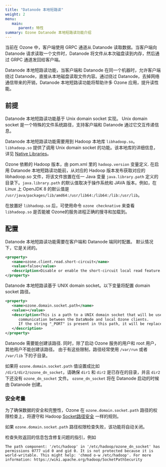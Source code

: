 ```yaml
---
title: "Datanode 本地短路读"
weight: 2
menu:
   main:
      parent: 特性
summary: Ozone Datanode 本地短路读功能介绍
---
```

<!---
  Licensed to the Apache Software Foundation (ASF) under one or more
  contributor license agreements.  See the NOTICE file distributed with
  this work for additional information regarding copyright ownership.
  The ASF licenses this file to You under the Apache License, Version 2.0
  (the "License"); you may not use this file except in compliance with
  the License.  You may obtain a copy of the License at

      http://www.apache.org/licenses/LICENSE-2.0

  Unless required by applicable law or agreed to in writing, software
  distributed under the License is distributed on an "AS IS" BASIS,
  WITHOUT WARRANTIES OR CONDITIONS OF ANY KIND, either express or implied.
  See the License for the specific language governing permissions and
  limitations under the License.
-->

当前在 Ozone 中，客户端使用 GRPC 通道从 Datanode 读取数据。当客户端向 Datanode 请求读取一个文件时，Datanode 将文件从本次磁盘读到内存，然后通过 GRPC 通道发回给客户端。

Datanode 本地短路读功能，当客户端和 Datanode 在同一个机器时，允许客户端绕过 Datanode，直接从本地磁盘读取文件内容。通过绕过 Datanode，去掉网络通信带来的开销，Datanode 本地短路读功能将帮助许多 Ozone 应用，提升读性能。

## 前提

Datanode 本地短路读功能基于 Unix domain socket 实现。 Unix domain socket 是一个特殊的文件系统路径，支持客户端和 Datanode 通过它交互传递信息。

Datanode 本地短路读功能需要用到 Hadoop 本地库 `libhadoop.so`。 `libhadoop.so` 提供了调用 Unix domain socket 的功能。该本地库的详细信息，详见 [Native Libraries](https://hadoop.apache.org/docs/stable/hadoop-project-dist/hadoop-common/NativeLibraries.html)。

Ozone 依赖的 Hadoop 版本，由 pom.xml 里的 `hadoop.version` 变量定义. 在启用 Datanode 本地短路读功能前，从对应的 Hadoop 版本发布获取对应的libhadoop.so 文件，将该文件放置在任一 Java 变量 `java.library.path` 定义的目录下。`java.library.path` 的默认值取决于操作系统和 JAVA 版本。例如，在 Linux 上 OpenJDK 8 的默认值是 `/usr/java/packages/lib/amd64:/usr/lib64:/lib64:/lib:/usr/lib`。

在放置好 `libhadoop.so` 后，可使用命令 `ozone checknative` 来查看 `libhadoop.so` 是否能被 Ozone的服务进程正确的搜寻和加载到。


## 配置

Datanode 本地短路读功能需要在客户端和 Datanode 端同时配置。 默认情况下，它是关闭的。

```XML
<property>
   <name>ozone.client.read.short-circuit</name>
   <value>false</value>
   <description>Disable or enable the short-circuit local read feature.</description>
</property>
```

Datanode 本地短路读基于 UNIX domain socket。以下变量将配置 domain socket 路径。

```XML
<property>
   <name>ozone.domain.socket.path</name>
   <value></value>
   <description>This is a path to a UNIX domain socket that will be used for 
      communication between the DataNode and local Ozone clients. 
      If the string "_PORT" is present in this path, it will be replaced by the TCP port of the DataNode.
   </description>
</property>
```

Datanode 需要能创建该路径. 同时，除了启动 Ozone 服务的用户和 root 用户，其他用户不能创建该路径。 由于有这些限制，路径经常使用 `/var/run` 或者 `/var/lib` 下的子目录。

如果将 `ozone.domain.socket.path` 值设置成比如 `/dir1/dir2/ozone_dn_socket`，请确保 `dir1` 和 `dir2` 是已存在的目录，并且 `dir2` 下还没有 `ozone_dn_socket` 文件。 `ozone_dn_socket` 将在 Datanode 启动的时候由 Datanode 创建。


### 安全考量 

为了确保数据的安全和完整性，Ozone 在 `ozone.domain.socket.path` 路径的权限检查上，将遵守和 Hadoop [Socket路径安全](https://wiki.apache.org/hadoop/SocketPathSecurity) 一样的规则。

如果 `ozone.domain.socket.path` 路径权限检查失败，该功能将自动关闭。

检查失败返回的信息包含修复问题的指引，例如

`The path component: '/etc/hadoop' in '/etc/hadoop/ozone_dn_socket' has permissions 0777 uid 0 and gid 0. It is not protected because it is world-writable. This might help: 'chmod o-w /etc/hadoop'. For more information: https://wiki.apache.org/hadoop/SocketPathSecurity`